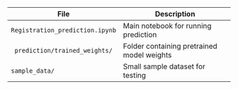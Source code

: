 

| File                            | Description                                |
| ------------------------------- | ------------------------------------------ |
| `Registration_prediction.ipynb` | Main notebook for running prediction       |
| ` prediction/trained_weights/`  | Folder containing pretrained model weights |
| `sample_data/`                  | Small sample dataset for testing           |


